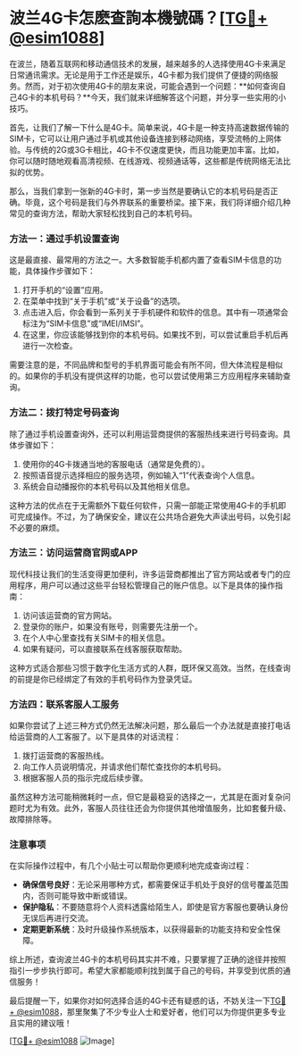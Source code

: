 # 波兰4G卡怎麽查詢本機號碼？[[TG💪+ @esim1088](https://t.me/s/esim1088)]

在波兰，随着互联网和移动通信技术的发展，越来越多的人选择使用4G卡来满足日常通讯需求。无论是用于工作还是娱乐，4G卡都为我们提供了便捷的网络服务。然而，对于初次使用4G卡的朋友来说，可能会遇到一个问题：**如何查询自己4G卡的本机号码？**今天，我们就来详细解答这个问题，并分享一些实用的小技巧。

首先，让我们了解一下什么是4G卡。简单来说，4G卡是一种支持高速数据传输的SIM卡，它可以让用户通过手机或其他设备连接到移动网络，享受流畅的上网体验。与传统的2G或3G卡相比，4G卡不仅速度更快，而且功能更加丰富。比如，你可以随时随地观看高清视频、在线游戏、视频通话等，这些都是传统网络无法比拟的优势。

那么，当我们拿到一张新的4G卡时，第一步当然是要确认它的本机号码是否正确。毕竟，这个号码是我们与外界联系的重要桥梁。接下来，我们将详细介绍几种常见的查询方法，帮助大家轻松找到自己的本机号码。

### 方法一：通过手机设置查询

这是最直接、最常用的方法之一。大多数智能手机都内置了查看SIM卡信息的功能，具体操作步骤如下：

1. 打开手机的“设置”应用。
2. 在菜单中找到“关于手机”或“关于设备”的选项。
3. 点击进入后，你会看到一系列关于手机硬件和软件的信息。其中有一项通常会标注为“SIM卡信息”或“IMEI/IMSI”。
4. 在这里，你应该能够找到你的本机号码。如果找不到，可以尝试重启手机后再进行一次检查。

需要注意的是，不同品牌和型号的手机界面可能会有所不同，但大体流程是相似的。如果你的手机没有提供这样的功能，也可以尝试使用第三方应用程序来辅助查询。

### 方法二：拨打特定号码查询

除了通过手机设置查询外，还可以利用运营商提供的客服热线来进行号码查询。具体步骤如下：

1. 使用你的4G卡拨通当地的客服电话（通常是免费的）。
2. 按照语音提示选择相应的服务选项，例如输入“1”代表查询个人信息。
3. 系统会自动播报你的本机号码以及其他相关信息。

这种方法的优点在于无需额外下载任何软件，只需一部能正常使用4G卡的手机即可完成操作。不过，为了确保安全，建议在公共场合避免大声读出号码，以免引起不必要的麻烦。

### 方法三：访问运营商官网或APP

现代科技让我们的生活变得更加便利，许多运营商都推出了官方网站或者专门的应用程序，用户可以通过这些平台轻松管理自己的账户信息。以下是具体的操作指南：

1. 访问该运营商的官方网站。
2. 登录你的账户，如果没有账号，则需要先注册一个。
3. 在个人中心里查找有关SIM卡的相关信息。
4. 如果有疑问，可以直接联系在线客服获取帮助。

这种方式适合那些习惯于数字化生活方式的人群，既环保又高效。当然，在线查询的前提是你已经绑定了有效的手机号码作为登录凭证。

### 方法四：联系客服人工服务

如果你尝试了上述三种方式仍然无法解决问题，那么最后一个办法就是直接打电话给运营商的人工客服了。以下是具体的对话流程：

1. 拨打运营商的客服热线。
2. 向工作人员说明情况，并请求他们帮忙查找你的本机号码。
3. 根据客服人员的指示完成后续步骤。

虽然这种方法可能稍微耗时一点，但它是最稳妥的选择之一，尤其是在面对复杂问题时尤为有效。此外，客服人员往往还会为你提供其他增值服务，比如套餐升级、故障排除等。

### 注意事项

在实际操作过程中，有几个小贴士可以帮助你更顺利地完成查询过程：

- **确保信号良好**：无论采用哪种方式，都需要保证手机处于良好的信号覆盖范围内，否则可能导致中断或错误。
- **保护隐私**：不要随意将个人资料透露给陌生人，即使是官方客服也要确认身份无误后再进行交流。
- **定期更新系统**：及时升级操作系统版本，以获得最新的功能支持和安全性保障。

综上所述，查询波兰4G卡的本机号码其实并不难，只要掌握了正确的途径并按照指引一步步执行即可。希望大家都能顺利找到属于自己的号码，并享受到优质的通信服务！

最后提醒一下，如果你对如何选择合适的4G卡还有疑惑的话，不妨关注一下[TG💪+ @esim1088](https://t.me/s/esim1088)，那里聚集了不少专业人士和爱好者，他们可以为你提供更多专业且实用的建议哦！

[[TG💪+ @esim1088](https://t.me/s/esim1088) ![Image](https://i.postimg.cc/4NQfJmqS/Snipaste-2025-05-13-00-14-12.png)]